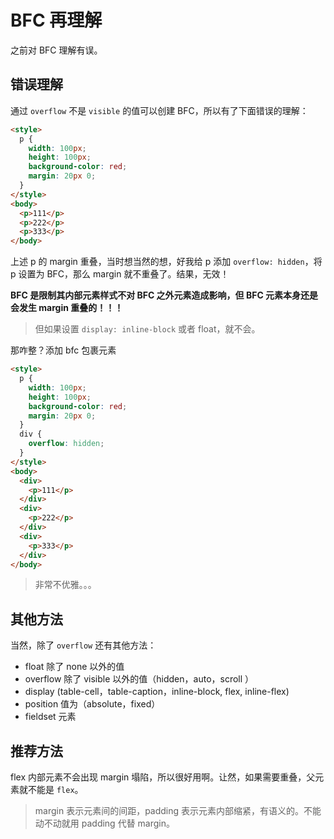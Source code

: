 # BFC 再理解

之前对 BFC 理解有误。

## 错误理解

通过 `overflow` 不是 `visible` 的值可以创建 BFC，所以有了下面错误的理解：

```html
<style>
  p {
    width: 100px;
    height: 100px;
    background-color: red;
    margin: 20px 0;
  }
</style>
<body>
  <p>111</p>
  <p>222</p>
  <p>333</p>
</body>
```

上述 p 的 margin 重叠，当时想当然的想，好我给 p 添加 `overflow: hidden`，将 p 设置为 BFC，那么 margin 就不重叠了。结果，无效！

**BFC 是限制其内部元素样式不对 BFC 之外元素造成影响，但 BFC 元素本身还是会发生 margin 重叠的！！！**

> 但如果设置 `display: inline-block` 或者 float，就不会。

那咋整？添加 bfc 包裹元素

```html
<style>
  p {
    width: 100px;
    height: 100px;
    background-color: red;
    margin: 20px 0;
  }
  div {
    overflow: hidden;
  }
</style>
<body>
  <div>
    <p>111</p>
  </div>
  <div>
    <p>222</p>
  </div>
  <div>
    <p>333</p>
  </div>
</body>
```

> 非常不优雅。。。

## 其他方法

当然，除了 `overflow` 还有其他方法：

- float 除了 none 以外的值
- overflow 除了 visible 以外的值（hidden，auto，scroll ）
- display (table-cell，table-caption，inline-block, flex, inline-flex)
- position 值为（absolute，fixed）
- fieldset 元素

## 推荐方法

flex 内部元素不会出现 margin 塌陷，所以很好用啊。让然，如果需要重叠，父元素就不能是 `flex`。

> margin 表示元素间的间距，padding 表示元素内部缩紧，有语义的。不能动不动就用 padding 代替 margin。
